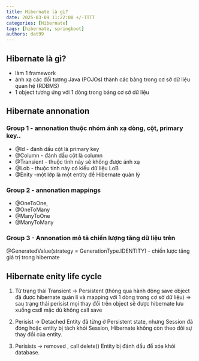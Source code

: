 ```yaml
---
title: Hibernate là gì?
date: 2025-03-09 11:22:00 +/-TTTT
categories: [Hibernate]
tags: [hibernate, springboot]   
authors: dat99
---
```




## Hibernate là gì?

- làm 1 framework
- ánh xạ các đối tượng Java (POJOs) thành các bảng trong cơ sở dữ liệu quan hệ (RDBMS)
- 1 object tương ứng với 1 dòng trong bảng cơ sở dữ liệu

## Hibernate annonation

### Group 1 - annonation thuộc nhóm ánh xạ dòng, cột, primary key..

- @Id - đánh dấu cột là primary key 
- @Column - đánh dấu cột là column
- @Transient - thuộc tính này sẽ không được ánh xạ
- @Lob - thuộc tính này có kiểu dữ liệu LoB
- @Enity -một lớp là một entity để Hibernate quản lý 

### Group 2 - annonation mappings

- @OneToOne, 
- @OneToMany 
- @ManyToOne
- @ManyToMany

### Group 3 - Annonation mô tả chiến lượng tăng dữ liệu trên

@GeneratedValue(strategy = GenerationType.IDENTITY) - chiến lược tăng giá trị trong hibernate

## Hibernate enity life cycle

1. Từ trạng thái Transient → Persistent (thông qua hành động save object đã được hibernate quản lí và mapping với 1 dòng trong cơ sở dữ liệu) => sau trạng thái perisist mọi thay đổi trên object sẽ được hibernate lưu xuống csdl mặc dù không call save

2. Perisist -> Detached Entity đã từng ở Persistent state, nhưng Session đã đóng hoặc entity bị tách khỏi Session, Hibernate không còn theo dõi sự thay đổi của entity.

3. Perisists -> removed , call delete() Entity bị đánh dấu để xóa khỏi database.